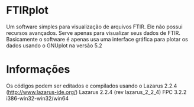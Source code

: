# FTIRplot
Um software simples para visualização de arquivos FTIR. Ele não possui recursos avançados. Serve apenas para visualizar seus dados de FTIR. Basicamente o software é apenas usa uma interface gráfica para plotar os dados usando o GNUplot na versão 5.2

# Informações
Os códigos podem ser editados e compilados usando o Lazarus 2.2.4 (http://www.lazarus-ide.org/)
Lazarus 2.2.4 (rev lazarus_2_2_4) FPC 3.2.2 i386-win32-win32/win64
